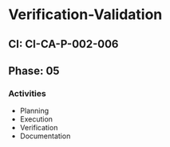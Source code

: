 # Verification-Validation

## CI: CI-CA-P-002-006
## Phase: 05

### Activities
- Planning
- Execution
- Verification
- Documentation
